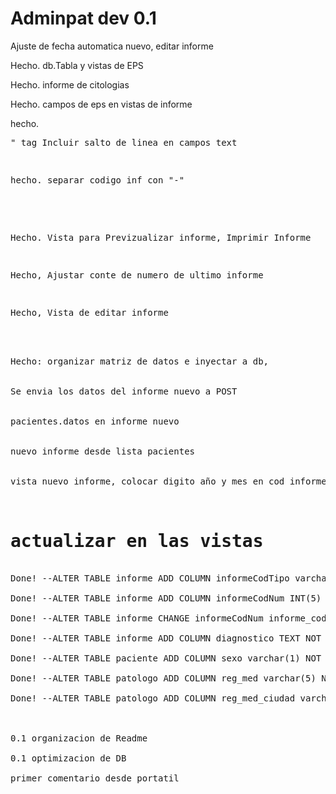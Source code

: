 # Adminpat dev 0.1
<p>Ajuste de fecha automatica nuevo, editar informe</p>
<p>Hecho. db.Tabla y vistas de EPS</p>
<p>Hecho. informe de citologias</p>
<p>Hecho. campos de eps en vistas de informe</p>
<p>hecho. <code><pre></code>" tag Incluir salto de linea en campos text</p>
<p>hecho. separar codigo inf con "-"</p>
<br>
<p>Hecho. Vista para Previzualizar informe, Imprimir Informe</p>
<p>Hecho, Ajustar conte de numero de ultimo informe</p>
<p>Hecho, Vista de editar informe</p>
<br>
Hecho: organizar matriz de datos e inyectar a db,
<br>
Se envia los datos del informe nuevo a POST
<br>
pacientes.datos en informe nuevo
<br>
nuevo informe desde lista pacientes
<br>
vista nuevo informe, colocar digito año y mes en cod informe
<br>
<h1>actualizar en las vistas</h1>
Done! --ALTER TABLE informe ADD COLUMN informeCodTipo varchar(1) NOT NULL AFTER id;<br/>
Done! --ALTER TABLE informe ADD COLUMN informeCodNum INT(5) NOT NULL AFTER informeCodTipo;<br/>
Done! --ALTER TABLE informe CHANGE informeCodNum informe_cod_num varchar(5);<br/>
Done! --ALTER TABLE informe ADD COLUMN diagnostico TEXT NOT NULL AFTER micro;<br/>
Done! --ALTER TABLE paciente ADD COLUMN sexo varchar(1) NOT NULL AFTER informeCodTipo;</br>
Done! --ALTER TABLE patologo ADD COLUMN reg_med varchar(5) NOT NULL AFTER num_doc;</br>
Done! --ALTER TABLE patologo ADD COLUMN reg_med_ciudad varchar(15) NOT NULL AFTER reg_med;</br>
<br>
0.1 organizacion de Readme<br/>
0.1 optimizacion de DB<br/>
primer comentario desde portatil

